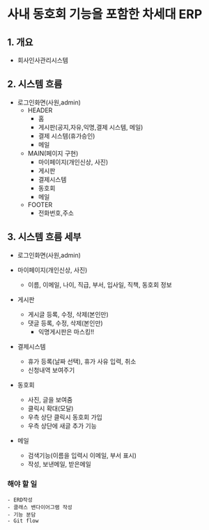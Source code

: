 # 사내 동호회 기능을 포함한 차세대 ERP


## 1. 개요
- 회사인사관리시스템

## 2. 시스템 흐름
- 로그인화면(사원,admin)
    - HEADER
      - 홈 
      - 게시판(공지,자유,익명,결제 시스템, 메일)
      - 결제 시스템(휴가승인) 
      - 메일
    - MAIN(페이지 구현)
        - 마이페이지(개인신상, 사진)
        - 게시판
        - 결제시스템
        - 동호회
        - 메일
    - FOOTER
        - 전화번호,주소



## 3. 시스템 흐름 세부
- 로그인화면(사원,admin)

- 마이페이지(개인신상, 사진)
    - 이름, 이메일, 나이, 직급, 부서, 입사일, 직책, 동호회 정보

- 게시판
    - 게시글 등록, 수정, 삭제(본인만)
    - 댓글 등록, 수정, 삭제(본인만)
        - 익명게시판은 마스킹!!

- 결제시스템
    - 휴가 등록(날짜 선택), 휴가 사유 입력, 취소
    - 신청내역 보여주기

- 동호회
    - 사진, 글을 보여줌
    - 클릭시 확대(모달)
    - 우측 상단 클릭시 동호회 가입
    - 우측 상단에 새글 추가 기능

- 메일
    - 검색기능(이름을 입력시 이메일, 부서 표시)
    - 작성, 보낸메일, 받은메일

### 해야 할 일
    - ERD작성
    - 클래스 밴다이어그램 작성
    - 기능 분담
    - Git flow
